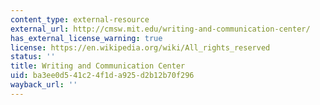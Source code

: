```yaml
---
content_type: external-resource
external_url: http://cmsw.mit.edu/writing-and-communication-center/
has_external_license_warning: true
license: https://en.wikipedia.org/wiki/All_rights_reserved
status: ''
title: Writing and Communication Center
uid: ba3ee0d5-41c2-4f1d-a925-d2b12b70f296
wayback_url: ''
---
```

